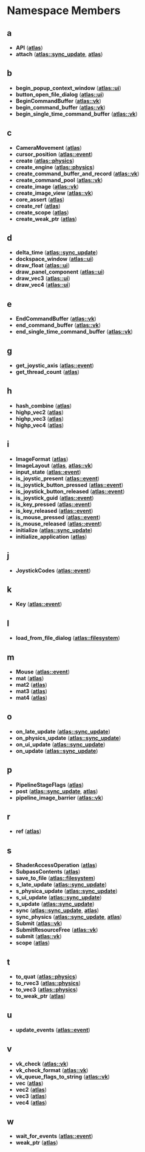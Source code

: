 
# Namespace Members



## a

* **API** ([**atlas**](namespaceatlas.md))
* **attach** ([**atlas::sync\_update**](namespaceatlas_1_1sync__update.md), [**atlas**](namespaceatlas.md))


## b

* **begin\_popup\_context\_window** ([**atlas::ui**](namespaceatlas_1_1ui.md))
* **button\_open\_file\_dialog** ([**atlas::ui**](namespaceatlas_1_1ui.md))
* **BeginCommandBuffer** ([**atlas::vk**](namespaceatlas_1_1vk.md))
* **begin\_command\_buffer** ([**atlas::vk**](namespaceatlas_1_1vk.md))
* **begin\_single\_time\_command\_buffer** ([**atlas::vk**](namespaceatlas_1_1vk.md))


## c

* **CameraMovement** ([**atlas**](namespaceatlas.md))
* **cursor\_position** ([**atlas::event**](namespaceatlas_1_1event.md))
* **create** ([**atlas::physics**](namespaceatlas_1_1physics.md))
* **create\_engine** ([**atlas::physics**](namespaceatlas_1_1physics.md))
* **create\_command\_buffer\_and\_record** ([**atlas::vk**](namespaceatlas_1_1vk.md))
* **create\_command\_pool** ([**atlas::vk**](namespaceatlas_1_1vk.md))
* **create\_image** ([**atlas::vk**](namespaceatlas_1_1vk.md))
* **create\_image\_view** ([**atlas::vk**](namespaceatlas_1_1vk.md))
* **core\_assert** ([**atlas**](namespaceatlas.md))
* **create\_ref** ([**atlas**](namespaceatlas.md))
* **create\_scope** ([**atlas**](namespaceatlas.md))
* **create\_weak\_ptr** ([**atlas**](namespaceatlas.md))


## d

* **delta\_time** ([**atlas::sync\_update**](namespaceatlas_1_1sync__update.md))
* **dockspace\_window** ([**atlas::ui**](namespaceatlas_1_1ui.md))
* **draw\_float** ([**atlas::ui**](namespaceatlas_1_1ui.md))
* **draw\_panel\_component** ([**atlas::ui**](namespaceatlas_1_1ui.md))
* **draw\_vec3** ([**atlas::ui**](namespaceatlas_1_1ui.md))
* **draw\_vec4** ([**atlas::ui**](namespaceatlas_1_1ui.md))


## e

* **EndCommandBuffer** ([**atlas::vk**](namespaceatlas_1_1vk.md))
* **end\_command\_buffer** ([**atlas::vk**](namespaceatlas_1_1vk.md))
* **end\_single\_time\_command\_buffer** ([**atlas::vk**](namespaceatlas_1_1vk.md))


## g

* **get\_joystic\_axis** ([**atlas::event**](namespaceatlas_1_1event.md))
* **get\_thread\_count** ([**atlas**](namespaceatlas.md))


## h

* **hash\_combine** ([**atlas**](namespaceatlas.md))
* **highp\_vec2** ([**atlas**](namespaceatlas.md))
* **highp\_vec3** ([**atlas**](namespaceatlas.md))
* **highp\_vec4** ([**atlas**](namespaceatlas.md))


## i

* **ImageFormat** ([**atlas**](namespaceatlas.md))
* **ImageLayout** ([**atlas**](namespaceatlas.md), [**atlas::vk**](namespaceatlas_1_1vk.md))
* **input\_state** ([**atlas::event**](namespaceatlas_1_1event.md))
* **is\_joystic\_present** ([**atlas::event**](namespaceatlas_1_1event.md))
* **is\_joystick\_button\_pressed** ([**atlas::event**](namespaceatlas_1_1event.md))
* **is\_joystick\_button\_released** ([**atlas::event**](namespaceatlas_1_1event.md))
* **is\_joystick\_guid** ([**atlas::event**](namespaceatlas_1_1event.md))
* **is\_key\_pressed** ([**atlas::event**](namespaceatlas_1_1event.md))
* **is\_key\_released** ([**atlas::event**](namespaceatlas_1_1event.md))
* **is\_mouse\_pressed** ([**atlas::event**](namespaceatlas_1_1event.md))
* **is\_mouse\_released** ([**atlas::event**](namespaceatlas_1_1event.md))
* **initialize** ([**atlas::sync\_update**](namespaceatlas_1_1sync__update.md))
* **initialize\_application** ([**atlas**](namespaceatlas.md))


## j

* **JoystickCodes** ([**atlas::event**](namespaceatlas_1_1event.md))


## k

* **Key** ([**atlas::event**](namespaceatlas_1_1event.md))


## l

* **load\_from\_file\_dialog** ([**atlas::filesystem**](namespaceatlas_1_1filesystem.md))


## m

* **Mouse** ([**atlas::event**](namespaceatlas_1_1event.md))
* **mat** ([**atlas**](namespaceatlas.md))
* **mat2** ([**atlas**](namespaceatlas.md))
* **mat3** ([**atlas**](namespaceatlas.md))
* **mat4** ([**atlas**](namespaceatlas.md))


## o

* **on\_late\_update** ([**atlas::sync\_update**](namespaceatlas_1_1sync__update.md))
* **on\_physics\_update** ([**atlas::sync\_update**](namespaceatlas_1_1sync__update.md))
* **on\_ui\_update** ([**atlas::sync\_update**](namespaceatlas_1_1sync__update.md))
* **on\_update** ([**atlas::sync\_update**](namespaceatlas_1_1sync__update.md))


## p

* **PipelineStageFlags** ([**atlas**](namespaceatlas.md))
* **post** ([**atlas::sync\_update**](namespaceatlas_1_1sync__update.md), [**atlas**](namespaceatlas.md))
* **pipeline\_image\_barrier** ([**atlas::vk**](namespaceatlas_1_1vk.md))


## r

* **ref** ([**atlas**](namespaceatlas.md))


## s

* **ShaderAccessOperation** ([**atlas**](namespaceatlas.md))
* **SubpassContents** ([**atlas**](namespaceatlas.md))
* **save\_to\_file** ([**atlas::filesystem**](namespaceatlas_1_1filesystem.md))
* **s\_late\_update** ([**atlas::sync\_update**](namespaceatlas_1_1sync__update.md))
* **s\_physica\_update** ([**atlas::sync\_update**](namespaceatlas_1_1sync__update.md))
* **s\_ui\_update** ([**atlas::sync\_update**](namespaceatlas_1_1sync__update.md))
* **s\_update** ([**atlas::sync\_update**](namespaceatlas_1_1sync__update.md))
* **sync** ([**atlas::sync\_update**](namespaceatlas_1_1sync__update.md), [**atlas**](namespaceatlas.md))
* **sync\_physics** ([**atlas::sync\_update**](namespaceatlas_1_1sync__update.md), [**atlas**](namespaceatlas.md))
* **Submit** ([**atlas::vk**](namespaceatlas_1_1vk.md))
* **SubmitResourceFree** ([**atlas::vk**](namespaceatlas_1_1vk.md))
* **submit** ([**atlas::vk**](namespaceatlas_1_1vk.md))
* **scope** ([**atlas**](namespaceatlas.md))


## t

* **to\_quat** ([**atlas::physics**](namespaceatlas_1_1physics.md))
* **to\_rvec3** ([**atlas::physics**](namespaceatlas_1_1physics.md))
* **to\_vec3** ([**atlas::physics**](namespaceatlas_1_1physics.md))
* **to\_weak\_ptr** ([**atlas**](namespaceatlas.md))


## u

* **update\_events** ([**atlas::event**](namespaceatlas_1_1event.md))


## v

* **vk\_check** ([**atlas::vk**](namespaceatlas_1_1vk.md))
* **vk\_check\_format** ([**atlas::vk**](namespaceatlas_1_1vk.md))
* **vk\_queue\_flags\_to\_string** ([**atlas::vk**](namespaceatlas_1_1vk.md))
* **vec** ([**atlas**](namespaceatlas.md))
* **vec2** ([**atlas**](namespaceatlas.md))
* **vec3** ([**atlas**](namespaceatlas.md))
* **vec4** ([**atlas**](namespaceatlas.md))


## w

* **wait\_for\_events** ([**atlas::event**](namespaceatlas_1_1event.md))
* **weak\_ptr** ([**atlas**](namespaceatlas.md))




